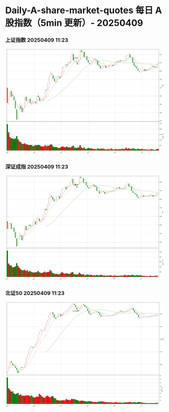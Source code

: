 
# Daily-A-share-market-quotes 每日 A 股指数（5min 更新）- 20250409

### 上证指数 20250409 11:23
![](./fig/2025/4/20250409-sh000001.png)

### 深证成指 20250409 11:23
![](./fig/2025/4/20250409-sz399001.png)

### 北证50 20250409 11:23
![](./fig/2025/4/20250409-bj899050.png)
